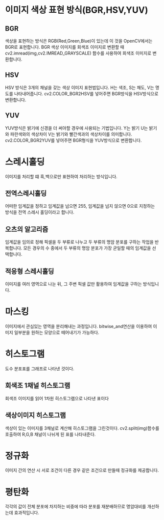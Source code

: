 # 이미지 색상 표현 방식(BGR,HSV,YUV)

## BGR
색상을 표현하는 방식은 RGB(Red,Green,Blue)이 있는데 
이 것을 OpenCV에서는 BGR로 표현합니다.
BGR 색상 이미지를 회색조 이미지로 변환할 때 
cv2.imread(img,cv2.IMREAD_GRAYSCALE) 함수를 사용하여
회색조 이미지로 변환합니다.

## HSV
HSV 방식은 3개의 채널을 갖는 색상 이미지 표현법입니다.
H는 색조, S는 채도, V는 명도를 나타내어줍니다.
cv2.COLOR_BGR2HSV를 넣어주면 BGR방식을 HSV방식으로 변환합니다.

## YUV
YUV방식은 밝기에 신경을 더 써야할 경우에 사용되는 기법입니다.
Y는 밝기 
U는 밝기와 파란색와의 색상차이 
V는 밝기와 빨간색과의 색상차이를 의미합니다.
cv2.COLOR_BGR2YUV를 넣어주면 BGR형식을 YUV방식으로 변환합니다.

# 스레시홀딩
이미지를 처리할 떄 흑,백으로만 표현하여 처리하는 방식입니다.

## 전역스레시홀딩
어떠한 임계값을 정하고 임계값을 넘으면 255, 임계값을 넘지 않으면 0으로 지정하는 방식을 전역 스레시 홀딩이라고 합니다.

## 오츠의 알고리즘
임계값을 임의로 정해 픽셀을 두 부류로 나누고 두 부류의 명암 분포를 구하는 작업을 반복합니다. 모든 경우의 수 중에서 두 부류의 명암 분포가 가장 균일할 때의 임계값을 선택합니다.

## 적응형 스레시홀딩
이미지를 여러 영역으로 나눈 뒤, 그 주변 픽셀 값만 활용하여 임계값을 구하는 방식입니다.

# 마스킹
이미지에서 관심있는 영역을 분리해내는 과정입니다.
bitwise_and연산을 이용하여 이미지 일부분을 원하는 모양으로 떼어내기가 가능하다.

# 히스토그램
도수 분포표를 그래프로 나타낸 것이다.

## 회색조 1채널 히스토그램
회색조 이미지를 읽어 1차원 히스토그램으로 나타낸 표이다

## 색상이미지 히스토그램
색상이 있는 이미지를 3채널로 계산해 히스토그램을 그린것이다.
cv2.split(img)함수를 호출하여 R,G,B 채널이 나뉘게 된 표를 나타내준다.

# 정규화
이미지 간의 연산 시 서로 조건이 다른 경우 같은 조건으로 만들때 정규화를 제공합니다.

# 평탄화
각각의 값이 전체 분포에 차지하는 비중에 따라 분포를 재분배하므로 명암대비를 개선하는데 효과적입니다.
